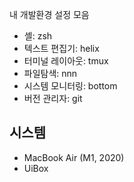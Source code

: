 내 개발환경 설정 모음

- 셸: zsh
- 텍스트 편집기: helix
- 터미널 레이아웃: tmux
- 파일탐색: nnn
- 시스템 모니터링: bottom
- 버전 관리자: git

## 시스템

- MacBook Air (M1, 2020)
- UiBox
